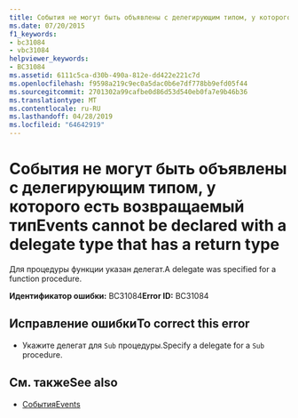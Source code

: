 ```yaml
---
title: События не могут быть объявлены с делегирующим типом, у которого есть возвращаемый тип
ms.date: 07/20/2015
f1_keywords:
- bc31084
- vbc31084
helpviewer_keywords:
- BC31084
ms.assetid: 6111c5ca-d30b-490a-812e-dd422e221c7d
ms.openlocfilehash: f9598a219c9ec0a5dac0b6e7df778bb9efd05f44
ms.sourcegitcommit: 2701302a99cafbe0d86d53d540eb0fa7e9b46b36
ms.translationtype: MT
ms.contentlocale: ru-RU
ms.lasthandoff: 04/28/2019
ms.locfileid: "64642919"
---
```

# <a name="events-cannot-be-declared-with-a-delegate-type-that-has-a-return-type"></a><span data-ttu-id="61cf0-102">События не могут быть объявлены с делегирующим типом, у которого есть возвращаемый тип</span><span class="sxs-lookup"><span data-stu-id="61cf0-102">Events cannot be declared with a delegate type that has a return type</span></span>
<span data-ttu-id="61cf0-103">Для процедуры функции указан делегат.</span><span class="sxs-lookup"><span data-stu-id="61cf0-103">A delegate was specified for a function procedure.</span></span>  
  
 <span data-ttu-id="61cf0-104">**Идентификатор ошибки:** BC31084</span><span class="sxs-lookup"><span data-stu-id="61cf0-104">**Error ID:** BC31084</span></span>  
  
## <a name="to-correct-this-error"></a><span data-ttu-id="61cf0-105">Исправление ошибки</span><span class="sxs-lookup"><span data-stu-id="61cf0-105">To correct this error</span></span>  
  
- <span data-ttu-id="61cf0-106">Укажите делегат для `Sub` процедуры.</span><span class="sxs-lookup"><span data-stu-id="61cf0-106">Specify a delegate for a `Sub` procedure.</span></span>  
  
## <a name="see-also"></a><span data-ttu-id="61cf0-107">См. также</span><span class="sxs-lookup"><span data-stu-id="61cf0-107">See also</span></span>

- [<span data-ttu-id="61cf0-108">События</span><span class="sxs-lookup"><span data-stu-id="61cf0-108">Events</span></span>](../../../visual-basic/programming-guide/language-features/events/index.md)
